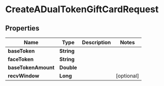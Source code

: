 

# CreateADualTokenGiftCardRequest


## Properties

| Name | Type | Description | Notes |
|------------ | ------------- | ------------- | -------------|
|**baseToken** | **String** |  |  |
|**faceToken** | **String** |  |  |
|**baseTokenAmount** | **Double** |  |  |
|**recvWindow** | **Long** |  |  [optional] |



